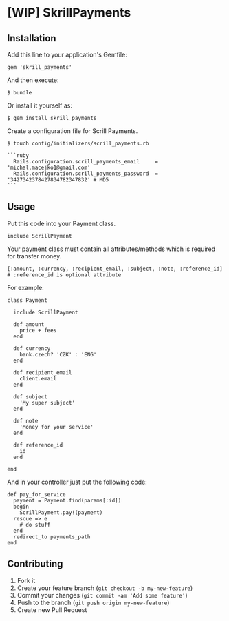 # [WIP] SkrillPayments

## Installation

Add this line to your application's Gemfile:

    gem 'skrill_payments'

And then execute:

    $ bundle

Or install it yourself as:

    $ gem install skrill_payments

Create a configuration file for Scrill Payments.

    $ touch config/initializers/scrill_payments.rb

    ```ruby
      Rails.configuration.scrill_payments_email     = 'michal.macejko1@gmail.com'
      Rails.configuration.scrill_payments_password  = '3427342378427834782347832' # MD5
    ```

## Usage

  Put this code into your Payment class.

    include ScrillPayment

  Your payment class must contain all attributes/methods which is required for transfer money.

    [:amount, :currency, :recipient_email, :subject, :note, :reference_id]
    # :reference_id is optional attribute

  For example:

    class Payment

      include ScrillPayment

      def amount
        price + fees
      end

      def currency
        bank.czech? 'CZK' : 'ENG'
      end

      def recipient_email
        client.email
      end

      def subject
        'My super subject'
      end

      def note
        'Money for your service'
      end

      def reference_id
        id
      end

    end

  And in your controller just put the following code:

    def pay_for_service
      payment = Payment.find(params[:id])
      begin
        ScrillPayment.pay!(payment)
      rescue => e
        # do stuff
      end
      redirect_to payments_path
    end

## Contributing

1. Fork it
2. Create your feature branch (`git checkout -b my-new-feature`)
3. Commit your changes (`git commit -am 'Add some feature'`)
4. Push to the branch (`git push origin my-new-feature`)
5. Create new Pull Request
